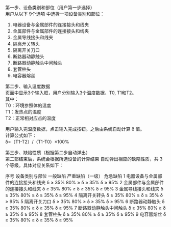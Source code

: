 第一步、设备类别和部位（用户第一步选择）				
用户从以下 9个选项 中选择一项设备类别和部位：				
1. 电器设备与金属部件的连接接头和线夹				
2. 金属部件与金属部件的连接接头和线夹				
3. 金属导线接头和线夹				
4. 隔离开关转头				
5. 隔离开关刀口				
6. 断路器动静触头				
7. 断路器动静触头中间触头				
8. 套管柱头				
9. 电容器熔丝				
                
第二步、输入温度数据				
页面中显示3个输入框，用户分别输入3个温度数据，T0, T1和T2。				
其中：				
T0：环境参照体的温度				
T1：发热点的温度				
T2：正常相对应点的温度				
                
用户输入完温度数据，点击输入完成按钮。之后由系统自动计算 δ 值。				
计算公式如下：				
δ=（T1-T2）/（T1-T0）×100%				
                
第三步、缺陷性质（根据第二步自动弹出）				
第二部结束后，系统会根据所选设备的计算结果 自动弹出相应的缺陷性质，共 3个等级。具体对应关系如下：				
                
序号	设备类别与部位	一般缺陷	严重缺陷（一级）	危急缺陷
1	电器设备与金属部件的连接接头和线夹	δ ≥ 35%	80% ≥ δ ≥ 35%	δ ≥ 95%
2	金属部件与金属部件的连接接头和线夹	δ ≥ 35%	80% ≥ δ ≥ 35%	δ ≥ 95%
3	金属导线接头和线夹	δ ≥ 35%	80% ≥ δ ≥ 35%	δ ≥ 95%
4	隔离开关转头	δ ≥ 35%	80% ≥ δ ≥ 35%	δ ≥ 95%
5	隔离开关刀口	δ ≥ 35%	80% ≥ δ ≥ 35%	δ ≥ 95%
6	断路器动静触头	δ ≥ 35%	80% ≥ δ ≥ 35%	δ ≥ 95%
7	断路器动静触头中间触头	δ ≥ 35%	80% ≥ δ ≥ 35%	δ ≥ 95%
8	套管柱头	δ ≥ 35%	80% ≥ δ ≥ 35%	δ ≥ 95%
9	电容器熔丝	δ ≥ 35%	80% ≥ δ ≥ 35%	δ ≥ 95%
